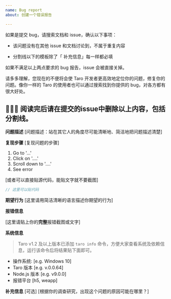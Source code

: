```yaml
---
name: Bug report
about: 创建一个错误报告

---
```


如果是提交 bug，请搜索文档和 issue，确认以下事项：

* 该问题没有在其他 issue 和文档讨论到，不属于重复内容

* 分割线以下的模板除了「 补充信息」每一样都必填

如果不满足以上两点要求的 bug 报告，issue 会被直接关掉。

请多多理解，您现在的不便将会使 Taro 开发者更高效地定位你的问题，修复你的问题。像你一样的 Taro 的使用者也可以通过搜索找到你提供的 bug，对各方都有很大好处。

🙏🙏🙏
阅读完后请在提交的issue中删除以上内容，包括分割线。
------------------------

**问题描述**
[问题描述：站在其它人的角度尽可能清晰地、简洁地把问题描述清楚]

**复现步骤**
[复现问题的步骤]
1. Go to '...'
2. Click on '....'
3. Scroll down to '....'
4. See error

[或者可以直接贴源代码，能贴文字就不要截图]

```js
// 这里可以贴代码

```

**期望行为**
[这里请用简洁清晰的语言描述你期望的行为]

**报错信息**

[这里请贴上你的**完整**报错截图或文字]

**系统信息**
> Taro v1.2 及以上版本已添加 `taro info` 命令，方便大家查看系统及依赖信息，运行该命令后将结果贴下面即可。

 - 操作系统: [e.g. Windows 10]
 - Taro 版本 [e.g. v.0.0.64]
 - Node.js 版本 [e.g. v9.0.0]
 - 报错平台 [h5, weapp]

**补充信息**
[可选]
[根据你的调查研究，出现这个问题的原因可能在哪里？]
